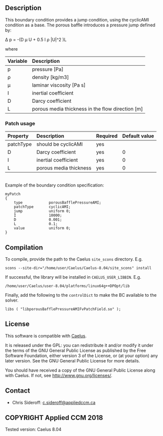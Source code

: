 ## Description
This boundary condition provides a jump condition, using the cyclicAMI condition as a base. The porous baffle introduces a pressure jump defined by:

&Delta; p = -(D &mu; U + 0.5 I &rho; |U|^2 )L

where

|Variable | Description |
|:------|:--------------|
|p      | pressure [Pa] |
|&rho;   | density [kg/m3] |
|&mu;   | laminar viscosity [Pa s] |
|I      | inertial coefficient |
|D      | Darcy coefficient |
|L      | porous media thickness in the flow direction [m] |


### Patch usage

|Property   | Description            | Required | Default value 
|:----------|:-----------------------|:---------|:--------------
|patchType  | should be cyclicAMI    | yes      | 
|D          | Darcy coefficient      | yes      | 0 
|I          | inertial coefficient   | yes      | 0 
|L          | porous media thickness | yes      | 0 

<br>
Example of the boundary condition specification:

```
myPatch
{
    type            porousBafflePressureAMI;
    patchType       cyclicAMI;
    jump            uniform 0;
    I               10000;
    D               0.001;
    L               0.1;
    value           uniform 0;
}
```
## Compilation
To compile, provide the path to the Caelus `site_scons` directory. E.g.

```
scons --site-dir="/home/user/Caelus/Caelus-8.04/site_scons" install
```

If successful, the library will be installed in `CAELUS_USER_LIBBIN`. E.g.

```
/home/user/Caelus/user-8.04/platforms/linux64g++DPOpt/lib
```

Finally, add the following to the `controlDict` to make the BC available to the solver.

```
libs ( "libporousBafflePressureAMIFvPatchField.so" );
```

## License

This software is compatible with <a href="https://bitbucket.org/appliedccm/caelus-contributors">Caelus</a>.

It is released under the GPL: you can redistribute it and/or modify it under the terms of the GNU General Public License as published by the Free Software Foundation, either version 3 of the License, or (at your option) any later version. See the GNU General Public License for more details.

You should have received a copy of the GNU General Public License along with Caelus.  If not, see <http://www.gnu.org/licenses/>.

## Contact
- Chris Sideroff: c.sideroff@appliedccm.ca

## COPYRIGHT Applied CCM 2018

Tested version: Caelus 8.04



